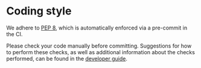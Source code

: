 # Coding style

We adhere to [PEP 8](https://peps.python.org/pep-0008/), which is automatically
enforced via a pre-commit in the CI.

Please check your code manually before committing. Suggestions for how to perform these
checks, as well as additional information about the checks performed, can be found in
the [developer guide](https://stfc.github.io/aiida-mlip/developer_guide).
